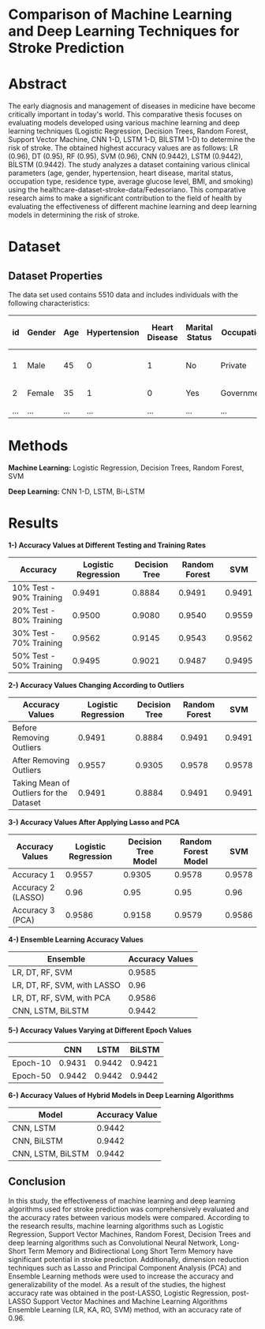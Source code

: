 
# Comparison of Machine Learning and Deep Learning Techniques for Stroke Prediction 

# Abstract
The early diagnosis and management of diseases in medicine have become critically important in today's world. This comparative thesis focuses on evaluating models developed using various machine learning and deep learning techniques (Logistic Regression, Decision Trees, Random Forest, Support Vector Machine, CNN 1-D, LSTM 1-D, BİLSTM 1-D) to determine the risk of stroke. The  obtained highest accuracy values are as follows: LR (0.96), DT (0.95), RF (0.95), SVM (0.96), CNN (0.9442), LSTM (0.9442), BİLSTM (0.9442). The study analyzes a dataset containing various clinical parameters (age, gender, hypertension, heart disease, marital status, occupation type, residence type, average glucose level, BMI, and smoking) using the healthcare-dataset-stroke-data/Fedesoriano. This comparative research aims to make a significant contribution to the field of health by evaluating the effectiveness of different machine learning and deep learning models in determining the risk of stroke.



# Dataset


## Dataset Properties
The data set used contains 5510 data and includes individuals with the following characteristics:

| id | Gender | Age | Hypertension | Heart Disease | Marital Status  | Occupation | Residence Type | Average Glucose Level | Body Mass Index | Smoking Status | Stroke |
|--------|----------|-----|---------------|-----------------|----------------|---------|--------------|---------------------------|---------------------|---------------------|-----|
| 1      | Male    | 45  | 0             | 1               | No          | Private    | City        | 87.5                      | 28.3                | have smoked before  | 0   |
| 2      | Female    | 35  | 1             | 0               | Yes           | Government  | Rural       | 110.2                     | 32.1                | never smoked       | 1   ||
| ...    | ...      | ... | ...           | ...             | ...            | ...     | ...          | ...                       | ...                 | ...               | ... |




  
# Methods

**Machine Learning:** Logistic Regression, Decision Trees, Random Forest, SVM

**Deep Learning:** CNN 1-D, LSTM, Bi-LSTM

# Results

**1-) Accuracy Values at Different Testing and Training Rates** 

| Accuracy                   | Logistic Regression | Decision Tree | Random Forest | SVM    |
|----------------------------|---------------------|---------------|---------------|--------|
| 10% Test - 90% Training     | 0.9491              | 0.8884        | 0.9491        | 0.9491 |
| 20% Test - 80% Training     | 0.9500              | 0.9080        | 0.9540        | 0.9559 |
| 30% Test - 70% Training     | 0.9562              | 0.9145        | 0.9543        | 0.9562 |
| 50% Test - 50% Training     | 0.9495              | 0.9021        | 0.9487        | 0.9495 |


**2-) Accuracy Values Changing According to Outliers** 

| Accuracy Values                                       | Logistic Regression | Decision Tree | Random Forest | SVM    |
|-------------------------------------------------------|--------------------|-------------|-----------------|--------|
| Before Removing Outliers                              | 0.9491             | 0.8884      | 0.9491          | 0.9491 |
| After Removing Outliers                               | 0.9557             | 0.9305      | 0.9578          | 0.9578 |
| Taking Mean of Outliers for the Dataset               | 0.9491             | 0.8884      | 0.9491          | 0.9491 |

**3-) Accuracy Values After Applying Lasso and PCA** 

| Accuracy Values     | Logistic Regression | Decision Tree Model | Random Forest Model | SVM    |
|----------------------|----------------------|----------------------|-----------------------|--------|
| Accuracy 1           | 0.9557               | 0.9305               | 0.9578                | 0.9578 |
| Accuracy 2 (LASSO)   | 0.96                 | 0.95                 | 0.95                  | 0.96   |
| Accuracy 3 (PCA)     | 0.9586               | 0.9158               | 0.9579                | 0.9586 |

**4-) Ensemble Learning Accuracy Values** 


| Ensemble                        | Accuracy Values |
|---------------------------------|----------------|
| LR, DT, RF, SVM                  | 0.9585         |
| LR, DT, RF, SVM, with LASSO       | 0.96           |
| LR, DT, RF, SVM, with PCA         | 0.9586         |
| CNN, LSTM, BiLSTM               | 0.9442         |

**5-) Accuracy Values Varying at Different Epoch Values** 

|        | CNN    | LSTM   | BiLSTM |
|--------|--------|--------|---------|
| Epoch-10| 0.9431 | 0.9442 | 0.9421  |
| Epoch-50| 0.9442 | 0.9442 | 0.9442  |

**6-) Accuracy Values of Hybrid Models in Deep Learning Algorithms** 

| Model             | Accuracy Value |
|-------------------|----------------|
| CNN, LSTM         | 0.9442         |
| CNN, BiLSTM      | 0.9442         |
| CNN, LSTM, BiLSTM | 0.9442         |

## Conclusion

In this study, the effectiveness of machine learning and deep learning algorithms used for stroke prediction was comprehensively evaluated and the accuracy rates between various models were compared. According to the research results, machine learning algorithms such as Logistic Regression, Support Vector Machines, Random Forest, Decision Trees and deep learning algorithms such as Convolutional Neural Network, Long-Short Term Memory and Bidirectional Long Short Term Memory have significant potential in stroke prediction. Additionally, dimension reduction techniques such as Lasso and Principal Component Analysis (PCA) and Ensemble Learning methods were used to increase the accuracy and generalizability of the model. As a result of the studies, the highest accuracy rate was obtained in the post-LASSO, Logistic Regression, post-LASSO Support Vector Machines and Machine Learning Algorithms Ensemble Learning (LR, KA, RO, SVM) method, with an accuracy rate of 0.96.

